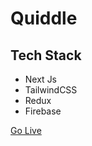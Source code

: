 # Quiddle

## Tech Stack 

- Next Js
- TailwindCSS
- Redux
- Firebase

[Go Live](https://quiddle.netlify.app/)

